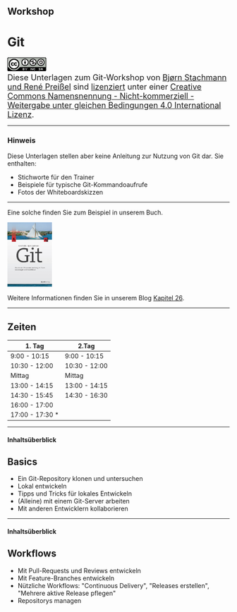 ## Workshop

# Git

<font size="4">
<a rel="license" href="http://creativecommons.org/licenses/by-nc-sa/4.0/"><img alt="Creative Commons Lizenzvertrag" style="border-width:0" src="/cc-by-nc-sa-4.0.png" /></a><br /><span xmlns:dct="http://purl.org/dc/terms/" property="dct:title">Diese Unterlagen zum Git-Workshop</span> von <a xmlns:cc="http://creativecommons.org/ns#" href="https://github.com/kapitel26/kapitel26.github.com" property="cc:attributionName" rel="cc:attributionURL">Bjørn Stachmann und René Preißel</a> sind <a href="LICENSE">lizenziert</a> unter einer <a rel="license" href="http://creativecommons.org/licenses/by-nc-sa/4.0/">Creative Commons Namensnennung - Nicht-kommerziell - Weitergabe unter gleichen Bedingungen 4.0 International Lizenz</a>.
</font>

_________________________________________

### Hinweis


Diese Unterlagen stellen aber keine Anleitung zur Nutzung von Git dar. Sie enthalten:

 * Stichworte für den Trainer
 * Beispiele für typische Git-Kommandoaufrufe
 * Fotos der Whiteboardskizzen
_________________________________________

Eine solche finden Sie zum Beispiel in unserem Buch.

<img src="abb/git-buch.png" width="20%"/>

Weitere Informationen finden Sie in unserem Blog [Kapitel 26](http://kapitel26.github.io).

_________________________________________

## Zeiten

| 1. Tag               | 2.Tag                |
|----------------------|----------------------|
|  9:00 - 10:15        |  9:00 - 10:15        |
| 10:30 - 12:00        | 10:30 - 12:00        |
|     Mittag           |     Mittag           |
| 13:00 - 14:15        | 13:00 - 14:15        |
| 14:30 - 15:45        | 14:30 - 16:30        |
| 16:00 - 17:00        |                      |
| 17:00 - 17:30 *      |                      |

_________________________________________


#### Inhaltsüberblick

## Basics

 * Ein Git-Repository klonen und untersuchen
 * Lokal entwickeln
 * Tipps und Tricks für lokales Entwickeln
 * (Alleine) mit einem Git-Server arbeiten
 * Mit anderen Entwicklern kollaborieren

_________________________________________

#### Inhaltsüberblick

## Workflows

 * Mit Pull-Requests und Reviews entwickeln
 * Mit Feature-Branches entwickeln
 * Nützliche Workflows: "Continuous Delivery", "Releases erstellen", "Mehrere aktive Release pflegen"
 * Repositorys managen